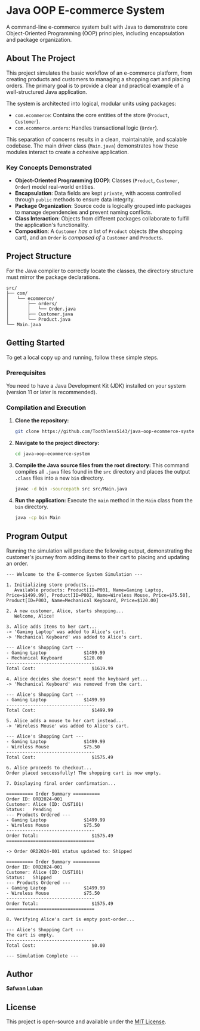# Java OOP E-commerce System

A command-line e-commerce system built with Java to demonstrate core Object-Oriented Programming (OOP) principles, including encapsulation and package organization.

## About The Project

This project simulates the basic workflow of an e-commerce platform, from creating products and customers to managing a shopping cart and placing orders. The primary goal is to provide a clear and practical example of a well-structured Java application.

The system is architected into logical, modular units using packages:
*   `com.ecommerce`: Contains the core entities of the store (`Product`, `Customer`).
*   `com.ecommerce.orders`: Handles transactional logic (`Order`).

This separation of concerns results in a clean, maintainable, and scalable codebase. The main driver class (`Main.java`) demonstrates how these modules interact to create a cohesive application.

### Key Concepts Demonstrated
*   **Object-Oriented Programming (OOP)**: Classes (`Product`, `Customer`, `Order`) model real-world entities.
*   **Encapsulation**: Data fields are kept `private`, with access controlled through `public` methods to ensure data integrity.
*   **Package Organization**: Source code is logically grouped into packages to manage dependencies and prevent naming conflicts.
*   **Class Interaction**: Objects from different packages collaborate to fulfill the application's functionality.
*   **Composition**: A `Customer` *has a* list of `Product` objects (the shopping cart), and an `Order` is *composed of* a `Customer` and `Product`s.

## Project Structure

For the Java compiler to correctly locate the classes, the directory structure must mirror the package declarations.

```
src/
├── com/
│   └── ecommerce/
│       ├── orders/
│       │   └── Order.java
│       ├── Customer.java
│       └── Product.java
└── Main.java
```

## Getting Started

To get a local copy up and running, follow these simple steps.

### Prerequisites

You need to have a Java Development Kit (JDK) installed on your system (version 11 or later is recommended).

### Compilation and Execution

1.  **Clone the repository:**
    ```sh
    git clone https://github.com/Toothless5143/java-oop-ecommerce-system
    ```
2.  **Navigate to the project directory:**
    ```sh
    cd java-oop-ecommerce-system
    ```
3.  **Compile the Java source files from the root directory:**
    This command compiles all `.java` files found in the `src` directory and places the output `.class` files into a new `bin` directory.
    ```sh
    javac -d bin -sourcepath src src/Main.java
    ```
4.  **Run the application:**
    Execute the `main` method in the `Main` class from the `bin` directory.
    ```sh
    java -cp bin Main
    ```

## Program Output

Running the simulation will produce the following output, demonstrating the customer's journey from adding items to their cart to placing and updating an order.

```
--- Welcome to the E-commerce System Simulation ---

1. Initializing store products...
   Available products: Product[ID=P001, Name=Gaming Laptop, Price=$1499.99], Product[ID=P002, Name=Wireless Mouse, Price=$75.50], Product[ID=P003, Name=Mechanical Keyboard, Price=$120.00]

2. A new customer, Alice, starts shopping...
   Welcome, Alice!

3. Alice adds items to her cart...
-> 'Gaming Laptop' was added to Alice's cart.
-> 'Mechanical Keyboard' was added to Alice's cart.

--- Alice's Shopping Cart ---
- Gaming Laptop              $1499.99
- Mechanical Keyboard        $120.00
---------------------------------
Total Cost:                     $1619.99

4. Alice decides she doesn't need the keyboard yet...
-> 'Mechanical Keyboard' was removed from the cart.

--- Alice's Shopping Cart ---
- Gaming Laptop              $1499.99
---------------------------------
Total Cost:                     $1499.99

5. Alice adds a mouse to her cart instead...
-> 'Wireless Mouse' was added to Alice's cart.

--- Alice's Shopping Cart ---
- Gaming Laptop              $1499.99
- Wireless Mouse             $75.50
---------------------------------
Total Cost:                     $1575.49

6. Alice proceeds to checkout...
Order placed successfully! The shopping cart is now empty.

7. Displaying final order confirmation...

========== Order Summary ==========
Order ID: ORD2024-001
Customer: Alice (ID: CUST101)
Status:   Pending
--- Products Ordered ---
- Gaming Laptop              $1499.99
- Wireless Mouse             $75.50
---------------------------------
Order Total:                    $1575.49
=================================

-> Order ORD2024-001 status updated to: Shipped

========== Order Summary ==========
Order ID: ORD2024-001
Customer: Alice (ID: CUST101)
Status:   Shipped
--- Products Ordered ---
- Gaming Laptop              $1499.99
- Wireless Mouse             $75.50
---------------------------------
Order Total:                    $1575.49
=================================

8. Verifying Alice's cart is empty post-order...

--- Alice's Shopping Cart ---
The cart is empty.
---------------------------------
Total Cost:                     $0.00

--- Simulation Complete ---
```

## Author

**Safwan Luban**

## License

This project is open-source and available under the [MIT License](LICENSE.txt).
